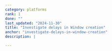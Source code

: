 ```yaml
---
category: platforms
rank: 1
done: ""
last_updated: "2024-11-30"
title: "Investigate delays in Window creation"
anchor: "investigate-delays-in-window-creation"
description: |

---
```

